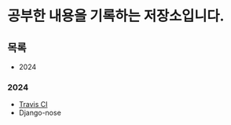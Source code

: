 # 공부한 내용을 기록하는 저장소입니다.

## 목록
- 2024

### 2024
- [Travis CI](https://github.com/jmp7911/study/tree/main/Travis_CI)
- Django-nose
